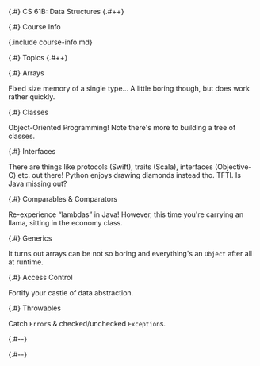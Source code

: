 
{.#} CS 61B: Data Structures
{.#++}

{.#} Course Info

{.include course-info.md}

{.#} Topics
{.#++}

<div data-markdown class="cards">
  <div data-markdown>

{.#} Arrays

Fixed size memory of a single type... A little boring though, but does work rather quickly.

  </div>
  <div data-markdown>

{.#} Classes

Object-Oriented Programming! Note there's more to building a tree of classes.

  </div>
  <div data-markdown>

{.#} Interfaces

There are things like protocols (Swift), traits (Scala), interfaces (Objective-C) etc. out there! Python enjoys drawing diamonds instead tho.
TFTI. Is Java missing out?

  </div>
  <div data-markdown>

{.#} Comparables & Comparators

Re-experience <q>lambdas</q> in Java! However, this time you're carrying an llama, sitting in the economy class.

  </div>
  <div data-markdown>

{.#} Generics

It turns out arrays can be not so boring and everything's an `Object` after all at runtime.

  </div>
  <div data-markdown>

{.#} Access Control

Fortify your castle of data abstraction.

  </div>
  <div data-markdown>

{.#} Throwables

Catch `Error`s & checked/unchecked `Exception`s.

  </div>
</div>

{.#--}

{.#--}
